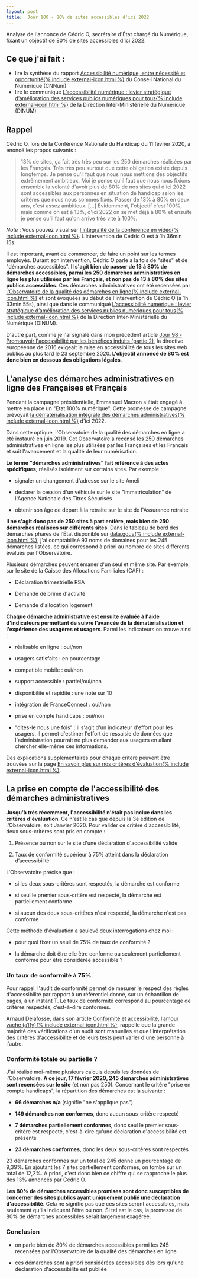 ```yaml
---
layout: post
title:  Jour 100 - 80% de sites accessibles d'ici 2022
---
```


Analyse de l'annonce de Cédric O, secrétaire d'État chargé du Numérique, fixant un objectif de 80% de sites accessibles d'ici 2022.

## Ce que j'ai fait :
- lire la synthèse du rapport <a href="https://cnnumerique.fr/publication_rapport_accessibilite_numerique">Accessibilité numérique, entre nécessité et opportunité{% include external-icon.html %}</a> du Conseil National du Numérique (CNNum)
- lire le communiqué <a href="https://www.numerique.gouv.fr/actualites/accessibilite-numerique-un-levier-strategique-amelioration-services-publics-numeriques-pour-tous/">L’accessibilité numérique : levier stratégique d’amélioration des services publics numériques pour tous{% include external-icon.html %}</a> de la Direction Inter-Ministérielle du Numérique (DINUM)

## Rappel
Cédric O, lors de la Conférence Nationale du Handicap du 11 février 2020, a énoncé les propos suivants&nbsp;:

> 13% de sites, ça fait très très peu sur les 250 démarches réalisées par les Français. Très très peu surtout que cette obligation existe depuis longtemps. Je pense qu'il faut que nous nous mettions des objectifs extrêmement ambitieux. Moi je pense qu'il faut que nous nous fixions ensemble la volonté d'avoir plus de 80% de nos sites qui d'ici 2022 sont accessibles aux personnes en situation de handicap selon les critères que nous nous sommes fixés. Passer de 13% à 80% en deux ans, c'est assez ambitieux. [...] Evidemment, l'objectif c'est 100%, mais comme on est à 13%, d'ici 2022 on se met déjà à 80% et ensuite je pense qu'il faut qu'on arrive très vite à 100%.

*Note* : Vous pouvez visualiser <a href="https://handicap.gouv.fr/actualites/article/suivre-la-conference-nationale-du-handicap-en-direct">l'intégralité de la conférence en vidéo{% include external-icon.html %}</a>. L'intervention de Cédric O est à 1h 36min 15s.

Il est important, avant de commencer, de faire un point sur les termes employés. Durant son intervention, Cédric O parle à la fois de "sites" et de "démarches accessibles". **Il s'agit bien de passer de 13 à 80% de démarches accessibles, parmi les 250 démarches administratives en ligne les plus utilisées par les Français, et non pas de 13 à 80% des sites publics accessibles**. Ces démarches administratives ont été recensées par  <a href="https://observatoire.numerique.gouv.fr/observatoire/">l'Observatoire de la qualité des démarches en ligne{% include external-icon.html %}</a> et sont évoquées au début de l'intervention de Cédric O (à 1h 33min 55s), ainsi que dans le communiqué <a href="https://www.numerique.gouv.fr/actualites/accessibilite-numerique-un-levier-strategique-amelioration-services-publics-numeriques-pour-tous/">L’accessibilité numérique : levier stratégique d’amélioration des services publics numériques pour tous{% include external-icon.html %}</a> de la Direction Inter-Ministérielle du Numérique (DINUM).

D'autre part, comme je l'ai signalé dans mon précédent article <a href="/100daysofa11y-day98/">Jour 98 - Promouvoir l'accessibilité par les bénéfices induits (partie 2)</a>, la directive européenne de 2016 exigeait la mise en accessibilité de tous les sites web publics au plus tard le 23 septembre 2020. **L'objectif annoncé de 80% est donc bien en dessous des obligations légales**.

## L'analyse des démarches administratives en ligne des Françaises et Français
Pendant la campagne présidentielle, Emmanuel Macron s'était engagé à mettre en place un "Etat 100% numérique". Cette promesse de campagne prévoyait <a href="https://en-marche.fr/emmanuel-macron/le-programme/numerique">la dématérialisation intégrale des démarches administratives{% include external-icon.html %}</a> d'ici 2022.

Dans cette optique, l'Observatoire de la qualité des démarches en ligne a été instauré en juin 2019. Cet Observatoire a recensé les 250 démarches administratives en ligne les plus utilisées par les Françaises et les Français et suit l’avancement et la qualité de leur numérisation.

**Le terme "démarches administratives" fait référence à des actes spécifiques**, réalisés isolément sur certains sites. Par exemple :
- signaler un changement d'adresse sur le site Ameli

- déclarer la cession d'un véhicule sur le site "Immatriculation" de l'Agence Nationale des Titres Sécurisés

- obtenir son âge de départ à la retraite sur le site de l'Assurance retraite

**Il ne s'agit donc pas de 250 sites à part entière, mais bien de 250 démarches réalisées sur différents sites**. Dans le tableau de bord des démarches phares de l’État disponible sur <a href="https://www.data.gouv.fr/fr/datasets/observatoire-de-la-dematerialisation-de-qualite-tableau-de-bord-des-demarches-phares-de-letat/#_">data.gouv{% include external-icon.html %}</a>, j'ai comptabilisé 93 noms de domaines pour les 245 démarches listées, ce qui correspond à priori au nombre de sites différents évalués par l'Observatoire.

Plusieurs démarches peuvent émaner d'un seul et même site. Par exemple, sur le site de la Caisse des Allocations Familiales (CAF) :
- Déclaration trimestrielle RSA

- Demande de prime d'activité

- Demande d'allocation logement

**Chaque démarche administrative est ensuite évaluée à l'aide d'indicateurs permettant de suivre l’avancée de la dématérialisation et l'expérience des usagères et usagers**. Parmi les indicateurs on trouve ainsi :
- réalisable en ligne : oui/non

- usagers satisfaits : en pourcentage

- compatible mobile : oui/non

- support accessible : partiel/oui/non

- disponibilité et rapidité : une note sur 10

- intégration de FranceConnect : oui/non

- prise en compte handicaps : oui/non

- "dites-le nous une fois" : il s'agit d'un indicateur d'effort pour les usagers. Il permet d'estimer l'effort de ressaisie de données que l'administration pourrait ne plus demander aux usagers en allant chercher elle-même ces informations.

Des explications supplémentaires pour chaque critère peuvent être trouvées sur la page <a href="https://observatoire.numerique.gouv.fr/Aide/Observatoire">En savoir plus sur nos critères d'évaluation{% include external-icon.html %}</a>.

## La prise en compte de l'accessibilité des démarches administratives
**Jusqu'à très récemment, l'accessibilité n'était pas inclue dans les critères d'évaluation**. Ce n'est le cas que depuis la 3e édition de l'Observatoire, soit Janvier 2020. Pour valider ce critère d'accessibilité, deux sous-critères sont pris en compte :
1. Présence ou non sur le site d'une déclaration d'accessibilité valide

2. Taux de conformité supérieur à 75% atteint dans la déclaration d’accessibilité

L'Observatoire précise que :
- si les deux sous-critères sont respectés, la démarche est conforme

- si seul le premier sous-critère est respecté, la démarche est partiellement conforme

- si aucun des deux sous-critères n'est respecté, la démarche n'est pas conforme

Cette méthode d'évaluation a soulevé deux interrogations chez moi :
- pour quoi fixer un seuil de 75% de taux de conformité ?

- la démarche doit être elle être conforme ou seulement partiellement conforme pour être considérée accessible ?

### Un taux de conformité à 75%
Pour rappel, l'audit de conformité permet de mesurer le respect des règles d'accessibilité par rapport à un référentiel donné, sur un échantillon de pages, à un instant T. Le taux de conformité correspond au pourcentage de critères respectés, c’est-à-dire conformes.

Arnaud Delafosse, dans son article <a href="https://www.24joursdeweb.fr/2019/conformite-et-accessibilite-lamour-vache-a11y/">Conformité et accessibilité, l’amour vache (a11y){% include external-icon.html %}</a>, rappelle que la grande majorité des vérifications d'un audit sont manuelles et que l’interprétation des critères d'accessibilité et de leurs tests peut varier d'une personne à l'autre.


### Conformité totale ou partielle ?
J'ai réalisé moi-même plusieurs calculs depuis les données de l'Observatoire. **A ce jour, 17 février 2020, 245 démarches administratives sont recensées sur le site** (et non pas 250). Concernant le critère "prise en compte handicaps", la répartition des démarches est la suivante :
- **66 démarches n/a** (signifie "ne s'applique pas")

- **149 démarches non conformes**, donc aucun sous-critère respecté

- **7 démarches partiellement conformes**, donc seul le premier sous-critère est respecté, c'est-à-dire qu'une déclaration d'accessibilité est présente

- **23 démarches conformes**, donc les deux sous-critères sont respectés

23 démarches conformes sur un total de 245 donne un pourcentage de 9,39%. En ajoutant les 7 sites partiellement conformes, on tombe sur un total de 12,2%. A priori, c'est donc bien ce chiffre qui se rapproche le plus des 13% annoncés par Cédric O.

**Les 80% de démarches accessibles promises sont donc susceptibles de concerner des sites publics ayant uniquement publié une déclaration d'accessibilité**. Cela ne signifie pas que ces sites seront accessibles, mais seulement qu'ils indiquent l'être ou non. Si tel est le cas, la promesse de 80% de démarches accessibles serait largement exagérée.



### Conclusion
- on parle bien de 80% de démarches accessibles parmi les 245 recensées par l'Observatoire de la qualité des démarches en ligne

- ces démarches sont à priori considérées accessibles dès lors qu'une déclaration d'accessibilité est publiée




